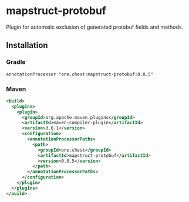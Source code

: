# mapstruct-protobuf

Plugin for automatic exclusion of generated protobuf fields and methods.

## Installation

### Gradle

```annotationProcessor "one.chest:mapstruct-protobuf:0.0.5"```

### Maven

```xml
<build>
  <plugins>
    <plugin>
      <groupId>org.apache.maven.plugins</groupId>
      <artifactId>maven-compiler-plugin</artifactId>
      <version>3.6.1</version>
      <configuration>
        <annotationProcessorPaths>
          <path>
            <groupId>one.chest</groupId>
            <artifactId>mapstruct-protobuf</artifactId>
            <version>0.0.5</version>
          </path>
        </annotationProcessorPaths>
      </configuration>
    </plugin>
  </plugins>
</build>
```

